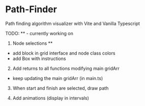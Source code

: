 # Path-Finder
Path finding algorithm visualizer with Vite and Vanilla Typescript 


TODO: 
** - currently working on

1. Node selections ** 
 - add block in grid interface and node class colors
 - add Box with instructions 

2. Add returns to all functions modifying main gridArr 
 - keep updating the main gridArr (in main.ts)

3. When start and finish are selected, draw path

4. Add animations (display in intervals)

